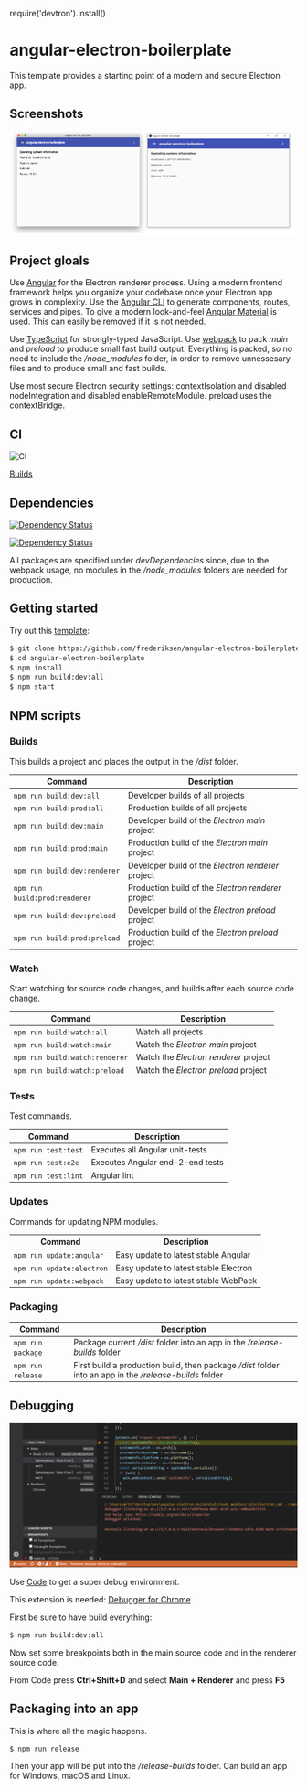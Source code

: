 require('devtron').install()

# angular-electron-boilerplate

This template provides a starting point of a modern and secure Electron app.

## Screenshots
![Screenshots](/images/modern-electron-screenshots.png)

## Project gloals

Use [Angular](https://angular.io/) for the Electron renderer process. Using a modern frontend framework helps you organize your codebase once your Electron app grows in complexity. Use the [Angular CLI](https://cli.angular.io/) to generate components, routes, services and pipes. To give a modern look-and-feel [Angular Material](https://material.angular.io/) is used. This can easily be removed if it is not needed.


Use [TypeScript](https://www.typescriptlang.org/) for strongly-typed JavaScript.
Use [webpack](https://webpack.js.org/) to pack *main* and *preload* to produce small fast build output. Everything is packed, so no need to include the */node_modules* folder, in order to remove unnessesary files and to produce small and fast builds.

Use most secure Electron security settings: contextIsolation and disabled nodeIntegration and disabled enableRemoteModule. preload uses the contextBridge.

## CI
![CI](https://github.com/frederiksen/angular-electron-boilerplate/workflows/CI/badge.svg)

[Builds](https://github.com/frederiksen/angular-electron-boilerplate/actions)

## Dependencies

[![Dependency Status](https://david-dm.org/frederiksen/angular-electron-boilerplate/status.svg)](https://david-dm.org/frederiksen/angular-electron-boilerplate)

[![Dependency Status](https://david-dm.org/frederiksen/angular-electron-boilerplate/dev-status.svg)](https://david-dm.org/frederiksen/angular-electron-boilerplate?type=dev)

All packages are specified under *devDependencies* since, due to the webpack usage, no modules in the */node_modules* folders are needed for production.

## Getting started

Try out this [template](https://github.blog/2019-06-06-generate-new-repositories-with-repository-templates/):

```bash
$ git clone https://github.com/frederiksen/angular-electron-boilerplate
$ cd angular-electron-boilerplate
$ npm install
$ npm run build:dev:all
$ npm start
```

## NPM scripts

### Builds

This builds a project and places the output in the */dist* folder.

| Command | Description |
| --- | --- |
| `npm run build:dev:all` | Developer builds of all projects |
| `npm run build:prod:all` | Production builds of all projects |
| `npm run build:dev:main` | Developer build of the *Electron main* project |
| `npm run build:prod:main` | Production build of the *Electron main* project |
| `npm run build:dev:renderer` | Developer build of the *Electron renderer* project |
| `npm run build:prod:renderer` | Production build of the *Electron renderer* project |
| `npm run build:dev:preload` | Developer build of the *Electron preload* project |
| `npm run build:prod:preload` | Production build of the *Electron preload* project |

### Watch

Start watching for source code changes, and builds after each source code change.

| Command | Description |
| --- | --- |
| `npm run build:watch:all` | Watch all projects |
| `npm run build:watch:main` | Watch the *Electron main* project |
| `npm run build:watch:renderer` | Watch the *Electron renderer* project |
| `npm run build:watch:preload` | Watch the *Electron preload* project |

### Tests

Test commands.

| Command | Description |
| --- | --- |
| `npm run test:test` | Executes all Angular unit-tests |
| `npm run test:e2e` | Executes Angular end-2-end tests |
| `npm run test:lint` | Angular lint |

### Updates

Commands for updating NPM modules.

| Command | Description |
| --- | --- |
| `npm run update:angular` | Easy update to latest stable Angular |
| `npm run update:electron` | Easy update to latest stable Electron |
| `npm run update:webpack` | Easy update to latest stable WebPack |

### Packaging

| Command | Description |
| --- | --- |
| `npm run package` | Package current */dist* folder into an app in the */release-builds* folder |
| `npm run release` | First build a production build, then package */dist* folder into an app in the */release-builds* folder |

## Debugging

![Screenshots](/images/debug-electron-main-renderer.PNG)

Use [Code](https://code.visualstudio.com/) to get a super debug environment.

This extension is needed: [Debugger for Chrome](https://marketplace.visualstudio.com/items?itemName=msjsdiag.debugger-for-chrome)

First be sure to have build everything:

```bash
$ npm run build:dev:all
```

Now set some breakpoints both in the main source code and in the renderer source code.

From Code press **Ctrl+Shift+D** and select **Main + Renderer** and press **F5**

## Packaging into an app

This is where all the magic happens.

```bash
$ npm run release
```

Then your app will be put into the */release-builds* folder. Can build an app for Windows, macOS and Linux.
